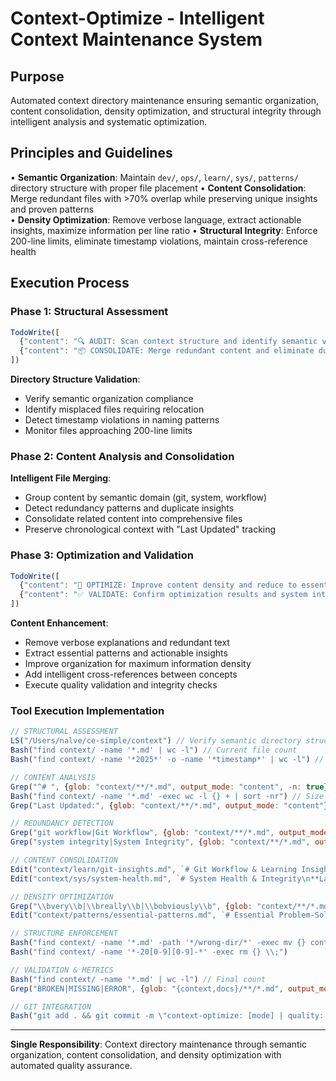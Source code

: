 # Context-Optimize - Intelligent Context Maintenance System

## Purpose
Automated context directory maintenance ensuring semantic organization, content consolidation, density optimization, and structural integrity through intelligent analysis and systematic optimization.

## Principles and Guidelines
• **Semantic Organization**: Maintain `dev/`, `ops/`, `learn/`, `sys/`, `patterns/` directory structure with proper file placement
• **Content Consolidation**: Merge redundant files with >70% overlap while preserving unique insights and proven patterns  
• **Density Optimization**: Remove verbose language, extract actionable insights, maximize information per line ratio
• **Structural Integrity**: Enforce 200-line limits, eliminate timestamp violations, maintain cross-reference health

## Execution Process

### Phase 1: Structural Assessment
```javascript
TodoWrite([
  {"content": "🔍 AUDIT: Scan context structure and identify semantic violations", "status": "pending", "priority": "high", "id": "context-audit-1"},
  {"content": "📦 CONSOLIDATE: Merge redundant content and eliminate duplication", "status": "pending", "priority": "high", "id": "context-consolidate-1"}
])
```

**Directory Structure Validation**:
- Verify semantic organization compliance
- Identify misplaced files requiring relocation  
- Detect timestamp violations in naming patterns
- Monitor files approaching 200-line limits

### Phase 2: Content Analysis and Consolidation
**Intelligent File Merging**:
- Group content by semantic domain (git, system, workflow)
- Detect redundancy patterns and duplicate insights
- Consolidate related content into comprehensive files
- Preserve chronological context with "Last Updated" tracking

### Phase 3: Optimization and Validation
```javascript
TodoWrite([
  {"content": "🧹 OPTIMIZE: Improve content density and reduce to essentials", "status": "pending", "priority": "high", "id": "context-optimize-1"},
  {"content": "✅ VALIDATE: Confirm optimization results and system integrity", "status": "pending", "priority": "medium", "id": "context-validate-1"}
])
```

**Content Enhancement**:
- Remove verbose explanations and redundant text
- Extract essential patterns and actionable insights  
- Improve organization for maximum information density
- Add intelligent cross-references between concepts
- Execute quality validation and integrity checks

### Tool Execution Implementation
```javascript
// STRUCTURAL ASSESSMENT
LS("/Users/nalve/ce-simple/context") // Verify semantic directory structure
Bash("find context/ -name '*.md' | wc -l") // Current file count
Bash("find context/ -name '*2025*' -o -name '*timestamp*' | wc -l") // Detect violations

// CONTENT ANALYSIS
Grep("^# ", {glob: "context/**/*.md", output_mode: "content", -n: true}) // Extract titles
Bash("find context/ -name '*.md' -exec wc -l {} + | sort -nr") // Size analysis
Grep("Last Updated:", {glob: "context/**/*.md", output_mode: "content"}) // Track updates

// REDUNDANCY DETECTION
Grep("git workflow|Git Workflow", {glob: "context/**/*.md", output_mode: "files_with_matches"})
Grep("system integrity|System Integrity", {glob: "context/**/*.md", output_mode: "files_with_matches"})

// CONTENT CONSOLIDATION
Edit("context/learn/git-insights.md", `# Git Workflow & Learning Insights\n**Last Updated**: [timestamp]\n\n[Consolidated content]`)
Edit("context/sys/system-health.md", `# System Health & Integrity\n**Last Updated**: [timestamp]\n\n[Consolidated content]`)

// DENSITY OPTIMIZATION
Grep("\\bvery\\b|\\breally\\b|\\bobviously\\b", {glob: "context/**/*.md", output_mode: "content"})
Edit("context/patterns/essential-patterns.md", `# Essential Problem-Solving Patterns\n[Optimized content]`)

// STRUCTURE ENFORCEMENT
Bash("find context/ -name '*.md' -path '*/wrong-dir/*' -exec mv {} context/correct-dir/ \\;")
Bash("find context/ -name '*-20[0-9][0-9]-*' -exec rm {} \\;")

// VALIDATION & METRICS
Bash("find context/ -name '*.md' | wc -l") // Final count
Grep("BROKEN|MISSING|ERROR", {glob: "{context,docs}/**/*.md", output_mode: "files_with_matches"})

// GIT INTEGRATION
Bash("git add . && git commit -m \"context-optimize: [mode] | quality: [score]/10 ✓session\"")
```

---

**Single Responsibility**: Context directory maintenance through semantic organization, content consolidation, and density optimization with automated quality assurance.